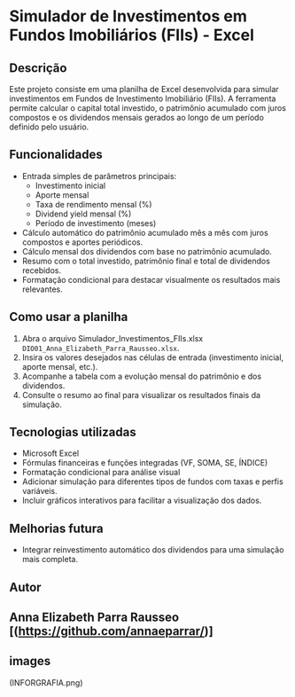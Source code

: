 # Simulador de Investimentos em Fundos Imobiliários (FIIs) - Excel
## Descrição
Este projeto consiste em uma planilha de Excel desenvolvida para simular investimentos em Fundos de Investimento Imobiliário (FIIs). A ferramenta permite calcular o capital total investido, o patrimônio acumulado com juros compostos e os dividendos mensais gerados ao longo de um período definido pelo usuário.
## Funcionalidades
- Entrada simples de parâmetros principais:
  - Investimento inicial  
  - Aporte mensal  
  - Taxa de rendimento mensal (%)  
  - Dividend yield mensal (%)  
  - Período de investimento (meses)  
- Cálculo automático do patrimônio acumulado mês a mês com juros compostos e aportes periódicos.  
- Cálculo mensal dos dividendos com base no patrimônio acumulado.  
- Resumo com o total investido, patrimônio final e total de dividendos recebidos.  
- Formatação condicional para destacar visualmente os resultados mais relevantes.
## Como usar a planilha
1. Abra o arquivo Simulador_Investimentos_FIIs.xlsx `DIO01_Anna_Elizabeth_Parra_Rausseo.xlsx`.  
2. Insira os valores desejados nas células de entrada (investimento inicial, aporte mensal, etc.).  
3. Acompanhe a tabela com a evolução mensal do patrimônio e dos dividendos.  
4. Consulte o resumo ao final para visualizar os resultados finais da simulação.
## Tecnologias utilizadas
- Microsoft Excel  
- Fórmulas financeiras e funções integradas (VF, SOMA, SE, ÍNDICE)  
- Formatação condicional para análise visual  
- Adicionar simulação para diferentes tipos de fundos com taxas e perfis variáveis.  
- Incluir gráficos interativos para facilitar a visualização dos dados.  
## Melhorias futura
- Integrar reinvestimento automático dos dividendos para uma simulação mais completa.
## Autor
Anna Elizabeth Parra Rausseo
[(https://github.com/annaeparrar/)]
---
## images  
(INFORGRAFIA.png)  
